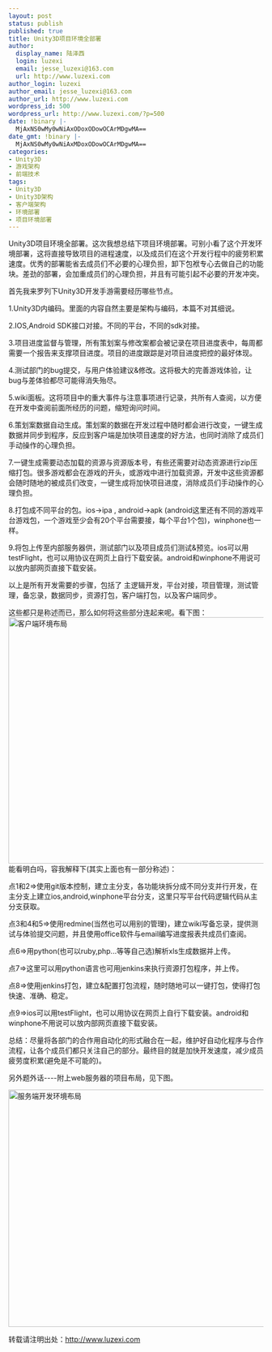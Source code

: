 ```yaml
---
layout: post
status: publish
published: true
title: Unity3D项目环境全部署
author:
  display_name: 陆泽西
  login: luzexi
  email: jesse_luzexi@163.com
  url: http://www.luzexi.com
author_login: luzexi
author_email: jesse_luzexi@163.com
author_url: http://www.luzexi.com
wordpress_id: 500
wordpress_url: http://www.luzexi.com/?p=500
date: !binary |-
  MjAxNS0wMy0wNiAxODoxODowOCArMDgwMA==
date_gmt: !binary |-
  MjAxNS0wMy0wNiAxMDoxODowOCArMDgwMA==
categories:
- Unity3D
- 游戏架构
- 前端技术
tags:
- Unity3D
- Unity3D架构
- 客户端架构
- 环境部署
- 项目环境部署
---
```

Unity3D项目环境全部署。这次我想总结下项目环境部署。可别小看了这个开发环境部署，这将直接导致项目的进程速度，以及成员们在这个开发行程中的疲劳积累速度。优秀的部署能省去成员们不必要的心理负担，卸下包袱专心去做自己的功能块。差劲的部署，会加重成员们的心理负担，并且有可能引起不必要的开发冲突。

首先我来罗列下Unity3D开发手游需要经历哪些节点。

1.Unity3D内编码。里面的内容自然主要是架构与编码，本篇不对其细说。

2.IOS,Android  SDK接口对接。不同的平台，不同的sdk对接。

3.项目进度监督与管理，所有策划案与修改案都会被记录在项目进度表中，每周都需要一个报告来支撑项目进度。项目的进度跟踪是对项目进度把控的最好体现。

4.测试部门的bug提交，与用户体验建议&修改。这将极大的完善游戏体验，让bug与差体验都尽可能得消失殆尽。

5.wiki面板。这将项目中的重大事件与注意事项进行记录，共所有人查阅，以方便在开发中查阅前面所经历的问题，缩短询问时间。

6.策划案数据自动生成。策划案的数据在开发过程中随时都会进行改变，一键生成数据并同步到程序，反应到客户端是加快项目速度的好方法，也同时消除了成员们手动操作的心理负担。

7.一键生成需要动态加载的资源与资源版本号，有些还需要对动态资源进行zip压缩打包。很多游戏都会在游戏的开头，或游戏中进行加载资源，开发中这些资源都会随时随地的被成员们改变，一键生成将加快项目进度，消除成员们手动操作的心理负担。

8.打包成不同平台的包。ios->ipa , android->apk (android这里还有不同的游戏平台游戏包，一个游戏至少会有20个平台需要接，每个平台1个包)，winphone也一样。

9.将包上传至内部服务器供，测试部门以及项目成员们测试&预览。ios可以用testFlight，也可以用协议在网页上自行下载安装。android和winphone不用说可以放内部网页直接下载安装。

以上是所有开发需要的步骤，包括了 主逻辑开发，平台对接，项目管理，测试管理，备忘录，数据同步，资源打包，客户端打包，以及客户端同步。

这些都只是称述而已，那么如何将这些部分连起来呢。看下图：
<img class="alignnone size-full wp-image-501" src="/assets/uploads/2015/03/客户端环境布局.jpg" alt="客户端环境布局" width="711" height="486" />能看明白吗，容我解释下(其实上面也有一部分称述)：

点1和2=>使用git版本控制，建立主分支，各功能块拆分成不同分支并行开发，在主分支上建立ios,android,winphone平台分支，这里只写平台代码逻辑代码从主分支获取。

点3和4和5=>使用redmine(当然也可以用别的管理)，建立wiki写备忘录，提供测试与体验提交问题，并且使用office软件与email编写进度报表共成员们查阅。

点6=>用python(也可以ruby,php...等等自己选)解析xls生成数据并上传。

点7=>这里可以用python语言也可用jenkins来执行资源打包程序，并上传。

点8=>使用jenkins打包，建立&配置打包流程，随时随地可以一键打包，使得打包快速、准确、稳定。

点9=>ios可以用testFlight，也可以用协议在网页上自行下载安装。android和winphone不用说可以放内部网页直接下载安装。

总结：尽量将各部门的合作用自动化的形式融合在一起，维护好自动化程序与合作流程，让各个成员们都只关注自己的部分。最终目的就是加快开发速度，减少成员疲劳度积累(避免是不可能的)。
 
另外题外话----附上web服务器的项目布局，见下图。

<img class="alignnone size-full wp-image-510" src="/assets/uploads/2015/03/服务端开发环境布局.jpg" alt="服务端开发环境布局" width="686" height="468" />
 
转载请注明出处：http://www.luzexi.com
 
